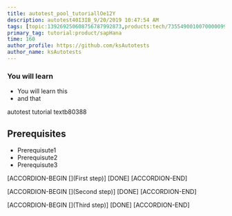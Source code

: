 ```yaml
---
title: autotest_pool_tutoriallOe12Y
description: autotest40I3IB_9/20/2019 10:47:54 AM
tags: [topic:139269250608756787992873,products:tech/73554900100700000996,tutorial:experience/advanced]
primary_tag: tutorial:product/sapHana
time: 160
author_profile: https://github.com/ksAutotests
author_name: ksAutotests
---
```

### You will learn
- You will learn this
- and that

autotest tutorial textb80388

## Prerequisites
- Prerequisute1
- Prerequisute2
- Prerequisute3

[ACCORDION-BEGIN [](First step)]
[DONE]
[ACCORDION-END]

[ACCORDION-BEGIN [](Second step)]
[DONE]
[ACCORDION-END]

[ACCORDION-BEGIN [](Third step)]
[DONE]
[ACCORDION-END]

